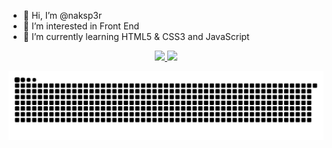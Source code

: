 - 👋 Hi, I’m @naksp3r
- 👀 I’m interested in Front End
- 🌱 I’m currently learning HTML5 & CSS3 and JavaScript

<div align="center">
  <a href="https://github.com/naksp3r">
  <img height="180em" src="https://github-readme-stats.vercel.app/api?username=naksp3r&show_icons=true&theme=dracula&include_all_commits=true&count_private=true"/>
  <img height="180em" src="https://github-readme-stats.vercel.app/api/top-langs/?username=naksp3r&layout=compact&langs_count=7&theme=dracula"/>
</div>


<!---
naksp3r/naksp3r is a ✨ special ✨ repository because its `README.md` (this file) appears on your GitHub profile.
You can click the Preview link to take a look at your changes.
--->
![Snake animation](https://github.com/naksp3r/naksp3r/blob/output/github-contribution-grid-snake.svg)
